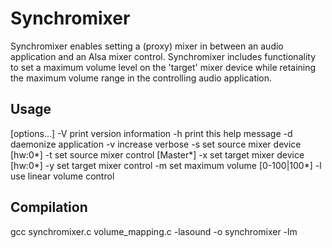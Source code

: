 # Synchromixer

Synchromixer enables setting a (proxy) mixer in between an audio application and an Alsa mixer control. Synchromixer includes functionality to set a maximum volume level on the 'target' mixer device while retaining the maximum volume range in the controlling audio application.

## Usage

[options...]
   -V          print version information
   -h          print this help message
   -d          daemonize application
   -v          increase verbose
   -s          set source mixer device [hw:0*]
   -t          set source mixer control [Master*]
   -x          set target mixer device [hw:0*]
   -y          set target mixer control
   -m          set maximum volume [0-100|100*]
   -l          use linear volume control
   
## Compilation

gcc synchromixer.c volume_mapping.c -lasound -o synchromixer -lm